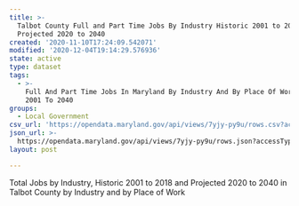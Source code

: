 ```yaml
---
title: >-
  Talbot County Full and Part Time Jobs By Industry Historic 2001 to 2018 and
  Projected 2020 to 2040
created: '2020-11-10T17:24:09.542071'
modified: '2020-12-04T19:14:29.576936'
state: active
type: dataset
tags:
  - >-
    Full And Part Time Jobs In Maryland By Industry And By Place Of Work From
    2001 To 2040
groups:
  - Local Government
csv_url: 'https://opendata.maryland.gov/api/views/7yjy-py9u/rows.csv?accessType=DOWNLOAD'
json_url: >-
  https://opendata.maryland.gov/api/views/7yjy-py9u/rows.json?accessType=DOWNLOAD
layout: post

---
```

Total Jobs by Industry, Historic 2001 to 2018 and Projected 2020 to 2040 in Talbot County by Industry and by Place of Work
